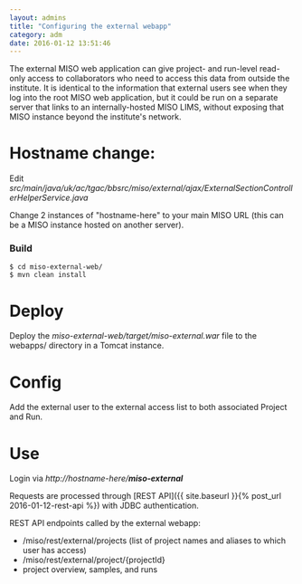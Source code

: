 ```yaml
---
layout: admins
title: "Configuring the external webapp"
category: adm
date: 2016-01-12 13:51:46
---
```


The external MISO web application can give project- and run-level read-only access to collaborators who need to access this data from outside the institute. It is identical to the information that external users see when they log into the root MISO web application, but it could be run on a separate server that links to an internally-hosted MISO LIMS, without exposing that MISO instance beyond the institute's network.

# Hostname change:

Edit _src/main/java/uk/ac/tgac/bbsrc/miso/external/ajax/ExternalSectionControllerHelperService.java_

Change 2 instances of "hostname-here" to your main MISO URL (this can be a MISO instance hosted on another server).

### Build

    $ cd miso-external-web/
    $ mvn clean install

# Deploy

Deploy the _miso-external-web/target/miso-external.war_ file to the webapps/ directory in a Tomcat instance.

# Config

Add the external user to the external access list to both associated Project and Run.

# Use

Login via _http://hostname-here/**miso-external**_

Requests are processed through [REST API]({{ site.baseurl }}{% post_url 2016-01-12-rest-api %}) with JDBC authentication.

REST API endpoints called by the external webapp:

*   /miso/rest/external/projects (list of project names and aliases to which user has access)
*   /miso/rest/external/project/{projectId}
*   project overview, samples, and runs
